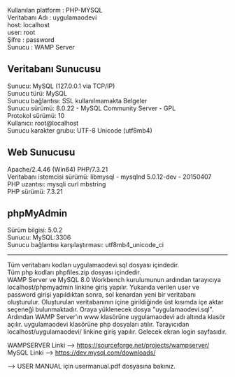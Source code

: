 Kullanılan platform : PHP-MYSQL <br />
Veritabanı Adı : uygulamaodevi <br />
host: localhost <br />
user: root <br />
Şifre : password <br />
Sunucu : WAMP Server <br />


Veritabanı Sunucusu
-------------------------
Sunucu: MySQL (127.0.0.1 via TCP/IP) <br />
Sunucu türü: MySQL <br />
Sunucu bağlantısı: SSL kullanılmamakta Belgeler <br />
Sunucu sürümü: 8.0.22 - MySQL Community Server - GPL <br />
Protokol sürümü: 10 <br />
Kullanıcı: root@localhost <br />
Sunucu karakter grubu: UTF-8 Unicode (utf8mb4) <br />

Web Sunucusu
-------------------------
Apache/2.4.46 (Win64) PHP/7.3.21 <br />
Veritabanı istemcisi sürümü: libmysql - mysqlnd 5.0.12-dev - 20150407 <br />
PHP uzantısı: mysqli curl mbstring <br />
PHP sürümü: 7.3.21 <br />

phpMyAdmin
-----------------
Sürüm bilgisi: 5.0.2 <br />
Sunucu: MySQL:3306 <br />
Sunucu bağlantısı karşılaştırması: utf8mb4_unicode_ci <br />

--------------------------------------------------------

Tüm veritabanı kodları uygulamaodevi.sql dosyası içindedir. <br />
Tüm php kodları phpfiles.zip dosyası içindedir. <br />
WAMP Server ve MySQL 8.0 Workbench kurulumunun ardından tarayıcıya localhost/phpmyadmin linkine giriş yapılır. Yukarıda verilen user ve password girişi yapıldıktan sonra, sol kenardan yeni bir veritabanı oluşturulur. Oluşturulan veritabanının içine girildiğinde üst kısımda içe aktar seçeneği bulunmaktadır. Oraya yüklenecek dosya "uygulamaodevi.sql". Ardından WAMP Server'ın www klasörüne uygulamaodevi adı altında klasör açılır. uygulamaodevi klasörüne php dosyaları atılır. Tarayıcıdan localhost/uygulamaodevi/ linkine giriş yapılır. Gelecek ekran login sayfasıdır. <br />

WAMPSERVER Linki --> https://sourceforge.net/projects/wampserver/ <br />
MySQL Linki --> https://dev.mysql.com/downloads/ <br />

--> USER MANUAL için usermanual.pdf dosyasına bakınız.
